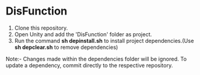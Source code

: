 # DisFunction
1) Clone this repository.
2) Open Unity and add the 'DisFunction' folder as project.
3) Run the command **sh depinstall.sh** to install project dependencies.(Use **sh depclear.sh** to remove dependencies)

Note:- Changes made within the dependencies folder will be ignored. To update a dependency, commit directly to the respective repository.

